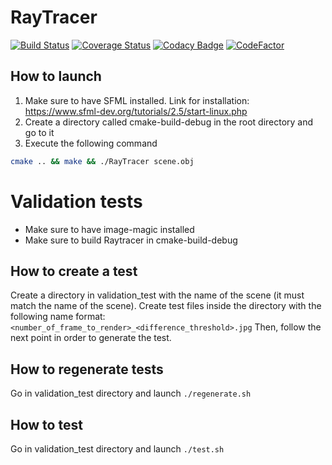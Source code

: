 # RayTracer
[![Build Status](https://travis-ci.com/MickaToast/RayTracer.svg?branch=master)](https://travis-ci.com/MickaToast/RayTracer)
[![Coverage Status](https://coveralls.io/repos/github/MickaToast/RayTracer/badge.svg?branch=master)](https://coveralls.io/github/MickaToast/RayTracer?branch=master)
[![Codacy Badge](https://api.codacy.com/project/badge/Grade/c64977c42e714c96a3e85cad31ab8103)](https://www.codacy.com/app/MickaToast/RayTracer?utm_source=github.com&amp;utm_medium=referral&amp;utm_content=MickaToast/RayTracer&amp;utm_campaign=Badge_Grade)
[![CodeFactor](https://www.codefactor.io/repository/github/mickatoast/raytracer/badge/master)](https://www.codefactor.io/repository/github/mickatoast/raytracer/overview/master)

## How to launch

1. Make sure to have SFML installed. Link for installation: <https://www.sfml-dev.org/tutorials/2.5/start-linux.php>
2. Create a directory called cmake-build-debug in the root directory and go to it
3. Execute the following command
```bash
cmake .. && make && ./RayTracer scene.obj
```

# Validation tests
* Make sure to have image-magic installed
* Make sure to build Raytracer in cmake-build-debug

## How to create a test
Create a directory in validation_test with the name of the scene (it must match the name of the scene).
Create test files inside the directory with the following name format: `<number_of_frame_to_render>_<difference_threshold>.jpg`
Then, follow the next point in order to generate the test.

## How to regenerate tests
Go in validation_test directory and launch `./regenerate.sh`

## How to test
Go in validation_test directory and launch `./test.sh`
